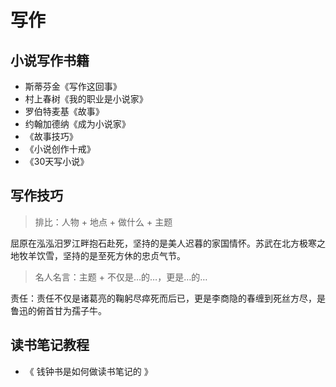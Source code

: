 # 写作

## 小说写作书籍

-  斯蒂芬金《写作这回事》
-  村上春树《我的职业是小说家》
-  罗伯特麦基《故事》
-  约翰加德纳《成为小说家》
-  《故事技巧》
-  《小说创作十戒》
-  《30天写小说》

## 写作技巧

> 排比：人物 + 地点 + 做什么 + 主题

屈原在泓泓汨罗江畔抱石赴死，坚持的是美人迟暮的家国情怀。苏武在北方极寒之地牧羊饮雪，坚持的是至死方休的忠贞气节。  

> 名人名言：主题 + 不仅是…的…，更是…的…

责任：责任不仅是诸葛亮的鞠躬尽瘁死而后已，更是李商隐的春缠到死丝方尽，是鲁迅的俯首甘为孺子牛。  

## 读书笔记教程
	
- 《 钱钟书是如何做读书笔记的 》	